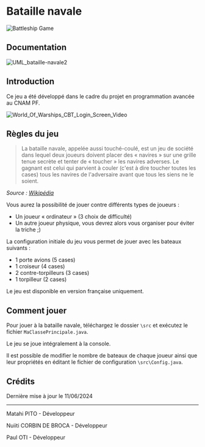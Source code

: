 # Bataille navale

![Battleship Game](https://i.ibb.co/CztjMYd/22-Capture.png "Battleship game")

## Documentation
![UML_bataille-navale2](https://github.com/NuiitiCDB/ProjetCnamBatailleNavale/assets/153875358/897a8eab-cf38-45b8-8ecb-2e91d2c4957f)


## Introduction

Ce jeu a été développé dans le cadre du projet en programmation avancée au CNAM PF.

![World_Of_Warships_CBT_Login_Screen_Video](https://github.com/NuiitiCDB/ProjetCnamBatailleNavale/assets/153875358/76564ffd-8aec-451c-a349-5800d8295d84)



## Règles du jeu

> La bataille navale, appelée aussi touché-coulé, est un jeu de société dans lequel deux joueurs doivent placer des « navires » sur une grille tenue secrète et tenter de « toucher » les navires adverses. Le gagnant est celui qui parvient à couler (c'est à dire toucher toutes les cases) tous les navires de l'adversaire avant que tous les siens ne le soient.

*Source : [Wikipédia](https://fr.wikipedia.org/wiki/Bataille_navale_(jeu))*

Vous aurez la possibilité de jouer contre différents types de joueurs :
- Un joueur « ordinateur » (3 choix de difficulté)
- Un autre joueur physique, vous devrez alors vous organiser pour éviter la triche ;)

La configuration initiale du jeu vous permet de jouer avec les bateaux suivants :
- 1 porte avions (5 cases)
- 1 croiseur (4 cases)
- 2 contre-torpilleurs (3 cases)
- 1 torpilleur (2 cases)

Le jeu est disponible en version française uniquement.

## Comment jouer

Pour jouer à la bataille navale, téléchargez le dossier `\src` et exécutez le fichier `MaClassePrincipale.java`.

Le jeu se joue intégralement à la console.

Il est possible de modifier le nombre de bateaux de chaque joueur ainsi que leur propriétés en éditant le fichier de configuration `\src\Config.java`.

## Crédits

Dernière mise à jour le 11/06/2024

------------------

Matahi PITO - Développeur

Nuiiti CORBIN DE BROCA - Développeur

Paul OTI - Développeur
